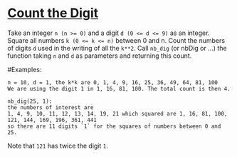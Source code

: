 # [Count the Digit](https://www.codewars.com/kata/count-the-digit "https://www.codewars.com/kata/566fc12495810954b1000030")

Take an integer `n (n >= 0)` and a digit `d (0 <= d <= 9)` as an integer. Square all numbers `k (0 <= k <= n)` between 0 and n. Count the numbers of 
digits `d` used in the writing of all the `k**2`. Call `nb_dig` (or nbDig or ...) the function taking `n` and `d` as parameters and returning this count.

#Examples:
```
n = 10, d = 1, the k*k are 0, 1, 4, 9, 16, 25, 36, 49, 64, 81, 100
We are using the digit 1 in 1, 16, 81, 100. The total count is then 4.

nb_dig(25, 1):
the numbers of interest are
1, 4, 9, 10, 11, 12, 13, 14, 19, 21 which squared are 1, 16, 81, 100, 121, 144, 169, 196, 361, 441
so there are 11 digits `1` for the squares of numbers between 0 and 25.
```
Note that `121` has twice the digit `1`.